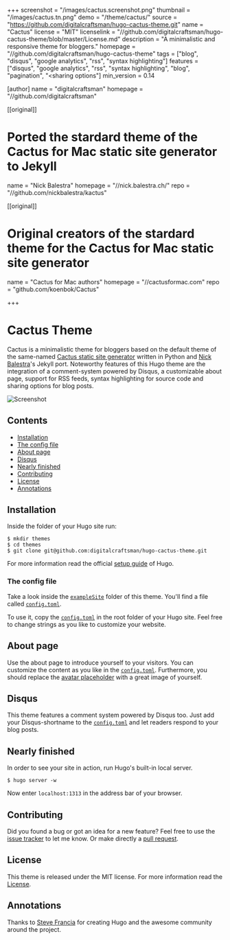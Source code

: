 +++
screenshot = "/images/cactus.screenshot.png"
thumbnail = "/images/cactus.tn.png"
demo = "/theme/cactus/"
source = "https://github.com/digitalcraftsman/hugo-cactus-theme.git"
name = "Cactus"
license = "MIT"
licenselink = "//github.com/digitalcraftsman/hugo-cactus-theme/blob/master/License.md"
description = "A minimalistic and responsive theme for bloggers."
homepage = "//github.com/digitalcraftsman/hugo-cactus-theme"
tags = ["blog", "disqus", "google analytics", "rss", "syntax highlighting"]
features = ["disqus", "google analytics", "rss", "syntax highlighting", "blog", "pagination", "<sharing options"]
min_version = 0.14

[author]
  name = "digitalcraftsman"
  homepage = "//github.com/digitalcraftsman"

[[original]]
  # Ported the stardard theme of the Cactus for Mac static site generator to Jekyll
  name = "Nick Balestra"
  homepage = "//nick.balestra.ch/"
  repo = "//github.com/nickbalestra/kactus"

[[original]]
  # Original creators of the stardard theme for the Cactus for Mac static site generator
  name = "Cactus for Mac authors"
  homepage = "//cactusformac.com"
  repo = "github.com/koenbok/Cactus"

+++

# Cactus Theme

Cactus is a minimalistic theme for bloggers based on the default theme of the same-named [Cactus static site generator](//github.com/koenbok/Cactus) written in Python and [Nick Balestra](//github.com/nickbalestra/kactus)'s Jekyll port. Noteworthy features of this Hugo theme are the integration of a comment-system powered by Disqus, a customizable about page, support for RSS feeds, syntax highlighting for source code and sharing options for blog posts.


![Screenshot](https://github.com/digitalcraftsman/hugo-cactus-theme/blob/dev/images/screenshot.png)

## Contents

- [Installation](#installation)
- [The config file](#the-config-file)
- [About page](#about-page)
- [Disqus](#disqus)
- [Nearly finished](#nearly-finished)
- [Contributing](#contributing)
- [License](#license)
- [Annotations](#annotations)


## Installation

Inside the folder of your Hugo site run:

    $ mkdir themes
    $ cd themes
    $ git clone git@github.com:digitalcraftsman/hugo-cactus-theme.git

For more information read the official [setup guide](//gohugo.io/overview/installing/) of Hugo.

### The config file

Take a look inside the [`exampleSite`](//github.com/digitalcraftsman/hugo-cactus-theme/tree/dev/exampleSite) folder of this theme. You'll find a file called [`config.toml`](//github.com/digitalcraftsman/hugo-cactus-theme/blob/dev/exampleSite/config.toml).

To use it, copy the [`config.toml`](//github.com/digitalcraftsman/hugo-cactus-theme/blob/dev/exampleSite/config.toml) in the root folder of your Hugo site. Feel free to change strings as you like to customize your website.

## About page

Use the about page to introduce yourself to your visitors. You can customize the content as you like in the [`config.toml`](//github.com/digitalcraftsman/hugo-cactus-theme/blob/dev/exampleSite/config.toml). Furthermore, you should replace the [avatar placeholder](//github.com/digitalcraftsman/hugo-cactus-theme/blob/master/static/images/avatar.png) with a great image of yourself.

## Disqus

This theme features a comment system powered by Disqus too. Just add your Disqus-shortname to the [`config.toml`](//github.com/digitalcraftsman/hugo-cactus-theme/blob/dev/exampleSite/config.toml) and let readers respond to your blog posts.

## Nearly finished

In order to see your site in action, run Hugo's built-in local server. 

    $ hugo server -w

Now enter `localhost:1313` in the address bar of your browser.


## Contributing

Did you found a bug or got an idea for a new feature? Feel free to use the [issue tracker](//github.com/digitalcraftsman/hugo-cactus-theme/issues) to let me know. Or make directly a [pull request](//github.com/digitalcraftsman/hugo-cactus-theme/pulls).


## License

This theme is released under the MIT license. For more information read the [License](//github.com/digitalcraftsman/hugo-cactus-theme/blob/dev/LICENSE.md).


## Annotations

Thanks to [Steve Francia](//github.com/spf13) for creating Hugo and the awesome community around the project.
